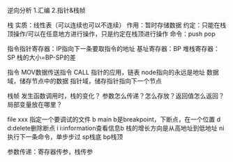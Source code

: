 逆向分析
1.汇编
2.指针&栈帧

栈
实质：线性表（可以连续也可以不连续）
作用：暂时存储数据
约定：只能在栈顶操作/可以在任意地方进行操作，只是约定在栈顶进行操作
命令：push pop

指令指针寄存器：IP指向下一条要取指令的地址
基址寄存器：BP
堆栈寄存器：SP
栈的大小=BP-SP的差

指令
MOV数据传送指令
CALL 
指针的应用，链表
node指向的永远是地址
数据域，储存节点中的数据 
指针域，储存指针指向下一个节点

栈帧
发生函数调用时，栈的变化？
参数怎么传递？怎么存放？返回值怎么返回？
局部变量放在哪里？
 

file xxx 指定一个要调试的文件
b main b是breakpoint，下断点，在一个位置
d d:delete删除断点
i i:information查看信息b
栈的增长方向是从高地址到低地址
ni 执行下一条命令，单步步过
sp栈底 bp栈顶

参数传递：寄存器传参，栈传参 